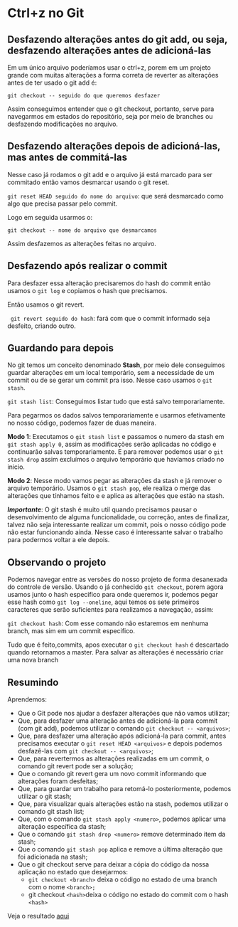 # Ctrl+z no Git

## Desfazendo alterações antes do git add, ou seja, desfazendo alterações antes de adicioná-las

Em um único arquivo poderíamos usar o ctrl+z, porem em um projeto grande com muitas alterações a forma correta de reverter as alterações antes de ter usado o git add é:

`git checkout -- seguido do que queremos desfazer`

Assim conseguimos entender que o git checkout, portanto, serve para navegarmos em estados do repositório, seja por meio de branches ou desfazendo modificações no arquivo.

## Desfazendo alterações depois de adicioná-las, mas antes de commitá-las

Nesse caso já rodamos o git add e o arquivo já está marcado para ser commitado então vamos desmarcar usando o git reset.

`git reset HEAD seguido do nome do arquivo`: que será desmarcado como algo que precisa passar pelo commit.

Logo em seguida usarmos o:

`git checkout -- nome do arquivo que desmarcamos`

Assim desfazemos as alterações feitas no arquivo.

## Desfazendo após realizar o commit

Para desfazer essa alteração precisaremos do hash do commit então usamos o `git log` e copiamos o hash que precisamos.

Então usamos o git revert.

` git revert seguido do hash`: fará com que o commit informado seja desfeito, criando outro.

## Guardando para depois

No git temos um conceito denominado **Stash**, por meio dele conseguimos guardar alterações em um local temporário, sem a necessidade de um commit ou de se gerar um commit pra isso.
Nesse caso usamos o `git stash`.

`git stash list`: Conseguimos listar tudo que está salvo temporariamente.

Para pegarmos os dados salvos temporariamente e usarmos efetivamente no nosso código, podemos fazer de duas maneira.

**Modo 1**: Executamos o `git stash list` e passamos o numero da stash em `git stash apply 0`, assim as modificações serão aplicadas no código e continuarão salvas temporariamente. E para remover podemos usar o `git stash drop` assim excluímos o arquivo temporário que havíamos criado no inicio.

**Modo 2**: Nesse modo vamos pegar as alterações da stash e já remover o arquivo temporário.
Usamos o `git stash pop`, ele realiza o merge das alterações que tínhamos feito e e aplica as alterações que estão na stash.

**_Importante_**: O git stash é muito util quando precisamos pausar o desenvolvimento de alguma funcionalidade, ou correção, antes de finalizar, talvez não seja interessante realizar um commit, pois o nosso código pode não estar funcionando ainda. Nesse caso é interessante salvar o trabalho para podermos voltar a ele depois.

## Observando o projeto

Podemos navegar entre as versões do nosso projeto de forma desanexada do controle de versão. Usando o já conhecido `git checkout`, porem agora usamos junto o hash especifico para onde queremos ir, podemos pegar esse hash como `git log --oneline`, aqui temos os sete primeiros caracteres que serão suficientes para realizamos a navegação, assim:

`git checkout hash`: Com esse comando não estaremos em nenhuma branch, mas sim em um commit especifico.

Tudo que é feito,commits, apos executar o `git checkout hash` é descartado quando retornamos a master. Para salvar as alterações é necessário criar uma nova branch

## Resumindo

Aprendemos:

- Que o Git pode nos ajudar a desfazer alterações que não vamos utilizar;
- Que, para desfazer uma alteração antes de adicioná-la para commit (com git add), podemos utilizar o comando `git checkout -- <arquivos>`;
- Que, para desfazer uma alteração após adicioná-la para commit, antes precisamos executar o `git reset HEAD <arquivos>` e depois podemos desfazê-las com `git checkout -- <arquivos>`;
- Que, para revertermos as alterações realizadas em um commit, o comando git revert pode ser a solução;
- Que o comando git revert gera um novo commit informando que alterações foram desfeitas;
- Que, para guardar um trabalho para retomá-lo posteriormente, podemos utilizar o git stash;
- Que, para visualizar quais alterações estão na stash, podemos utilizar o comando git stash list;
- Que, com o comando `git stash apply <numero>`, podemos aplicar uma alteração específica da stash;
- Que o comando `git stash drop <numero>` remove determinado item da stash;
- Que o comando `git stash pop` aplica e remove a última alteração que foi adicionada na stash;
- Que o git checkout serve para deixar a cópia do código da nossa aplicação no estado que desejarmos:
  - `git checkout <branch>` deixa o código no estado de uma branch com o nome `<branch>;`
  - git checkout `<hash>`deixa o código no estado do commit com o hash `<hash>`

Veja o resultado [aqui](https://github.com/diogoodev/alura-git)
